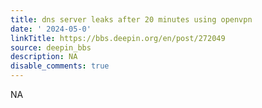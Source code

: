 ```yaml
---
title: dns server leaks after 20 minutes using openvpn
date: ' 2024-05-0'
linkTitle: https://bbs.deepin.org/en/post/272049
source: deepin_bbs
description: NA
disable_comments: true
---
```

NA
